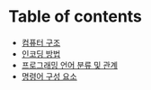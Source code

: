 # Table of contents

* [컴퓨터 구조](README.md)
* [인코딩 방법](undefined-1.md)
* [프로그래밍 언어 분류 및 관계](undefined-2.md)
* [명령어 구성 요소](undefined-3.md)
